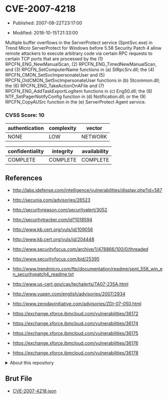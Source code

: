 # CVE-2007-4218

- Published: 2007-08-22T23:17:00

- Modified: 2018-10-15T21:33:00

Multiple buffer overflows in the ServerProtect service (SpntSvc.exe) in Trend Micro ServerProtect for Windows before 5.58 Security Patch 4 allow remote attackers to execute arbitrary code via certain RPC requests to certain TCP ports that are processed by the (1) RPCFN_ENG_NewManualScan, (2) RPCFN_ENG_TimedNewManualScan, and (3) RPCFN_SetComputerName functions in (a) StRpcSrv.dll; the (4) RPCFN_CMON_SetSvcImpersonateUser and (5) RPCFN_OldCMON_SetSvcImpersonateUser functions in (b) Stcommon.dll; the (6) RPCFN_ENG_TakeActionOnAFile and (7) RPCFN_ENG_AddTaskExportLogItem functions in (c) Eng50.dll; the (8) NTF_SetPagerNotifyConfig function in (d) Notification.dll; or the (9) RPCFN_CopyAUSrc function in the (e) ServerProtect Agent service.

### CVSS Score: **10**

| authentication | complexity | vector |
| --- | --- | --- |
| NONE | LOW | NETWORK |

| confidentiality | integrity | availability |
| --- | --- | --- |
| COMPLETE | COMPLETE | COMPLETE |

## References

* http://labs.idefense.com/intelligence/vulnerabilities/display.php?id=587

* http://secunia.com/advisories/26523

* http://securityreason.com/securityalert/3052

* http://securitytracker.com/id?1018594

* http://www.kb.cert.org/vuls/id/109056

* http://www.kb.cert.org/vuls/id/204448

* http://www.securityfocus.com/archive/1/478866/100/0/threaded

* http://www.securityfocus.com/bid/25395

* http://www.trendmicro.com/ftp/documentation/readme/spnt_558_win_en_securitypatch4_readme.txt

* http://www.us-cert.gov/cas/techalerts/TA07-235A.html

* http://www.vupen.com/english/advisories/2007/2934

* http://www.zerodayinitiative.com/advisories/ZDI-07-050.html

* https://exchange.xforce.ibmcloud.com/vulnerabilities/36172

* https://exchange.xforce.ibmcloud.com/vulnerabilities/36174

* https://exchange.xforce.ibmcloud.com/vulnerabilities/36175

* https://exchange.xforce.ibmcloud.com/vulnerabilities/36176

* https://exchange.xforce.ibmcloud.com/vulnerabilities/36178

<details>
<summary>About this repository</summary> 

  This repository is part of the project [Live Hack CVE](https://github.com/Live-Hack-CVE). Main website can be found [www.live-hack.org](https://www.live-hack.org) 
  
  Made by [Sn0wAlice](https://github.com/Sn0wAlice) for the people that care about security and need to have a feed of the latest CVEs. Hope you enjoy it, don't forget to star the repo and follow me on [Twitter](https://twitter.com/Sn0wAlice) and [Github](https://github.com/Sn0wAlice). And that is my [personnal website](https://www.alice-snow.me/)

  - [Home Page](https://github.com/Live-Hack-CVE)
  - [Framework](https://github.com/Live-Hack-CVE/cve-framework)
  - [CVE database](https://github.com/Live-Hack-CVE/full_database)
  - [Changelog](https://github.com/Live-Hack-CVE/Changelog)
</details>

## Brut File

* [CVE-2007-4218.json](https://raw.githubusercontent.com/Live-Hack-CVE/full_database/main/cves/2007/CVE-2007-4218.json)

